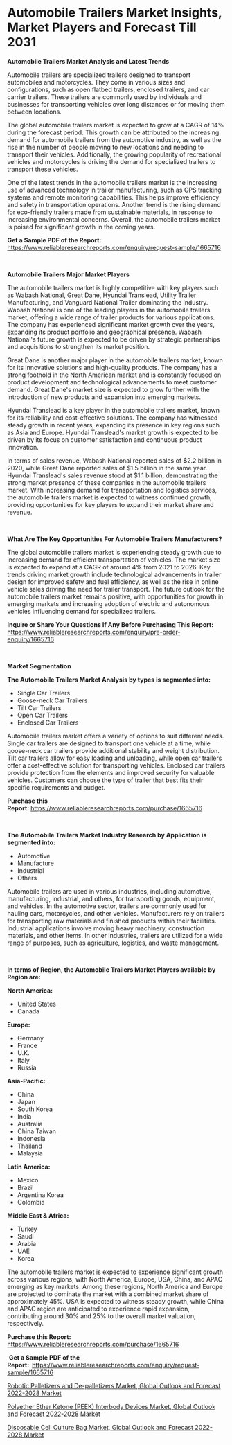 <p><h1>Automobile Trailers Market Insights, Market Players and Forecast Till 2031</h1></p><p><strong>Automobile Trailers Market Analysis and Latest Trends</strong></p>
<p><p>Automobile trailers are specialized trailers designed to transport automobiles and motorcycles. They come in various sizes and configurations, such as open flatbed trailers, enclosed trailers, and car carrier trailers. These trailers are commonly used by individuals and businesses for transporting vehicles over long distances or for moving them between locations.</p><p>The global automobile trailers market is expected to grow at a CAGR of 14% during the forecast period. This growth can be attributed to the increasing demand for automobile trailers from the automotive industry, as well as the rise in the number of people moving to new locations and needing to transport their vehicles. Additionally, the growing popularity of recreational vehicles and motorcycles is driving the demand for specialized trailers to transport these vehicles.</p><p>One of the latest trends in the automobile trailers market is the increasing use of advanced technology in trailer manufacturing, such as GPS tracking systems and remote monitoring capabilities. This helps improve efficiency and safety in transportation operations. Another trend is the rising demand for eco-friendly trailers made from sustainable materials, in response to increasing environmental concerns. Overall, the automobile trailers market is poised for significant growth in the coming years.</p></p>
<p><strong>Get a Sample PDF of the Report:&nbsp;</strong> <a href="https://www.reliableresearchreports.com/enquiry/request-sample/1665716">https://www.reliableresearchreports.com/enquiry/request-sample/1665716</a></p>
<p>&nbsp;</p>
<p><strong>Automobile Trailers Major Market Players</strong></p>
<p><p>The automobile trailers market is highly competitive with key players such as Wabash National, Great Dane, Hyundai Translead, Utility Trailer Manufacturing, and Vanguard National Trailer dominating the industry. Wabash National is one of the leading players in the automobile trailers market, offering a wide range of trailer products for various applications. The company has experienced significant market growth over the years, expanding its product portfolio and geographical presence. Wabash National's future growth is expected to be driven by strategic partnerships and acquisitions to strengthen its market position.</p><p>Great Dane is another major player in the automobile trailers market, known for its innovative solutions and high-quality products. The company has a strong foothold in the North American market and is constantly focused on product development and technological advancements to meet customer demand. Great Dane's market size is expected to grow further with the introduction of new products and expansion into emerging markets.</p><p>Hyundai Translead is a key player in the automobile trailers market, known for its reliability and cost-effective solutions. The company has witnessed steady growth in recent years, expanding its presence in key regions such as Asia and Europe. Hyundai Translead's market growth is expected to be driven by its focus on customer satisfaction and continuous product innovation.</p><p>In terms of sales revenue, Wabash National reported sales of $2.2 billion in 2020, while Great Dane reported sales of $1.5 billion in the same year. Hyundai Translead's sales revenue stood at $1.1 billion, demonstrating the strong market presence of these companies in the automobile trailers market. With increasing demand for transportation and logistics services, the automobile trailers market is expected to witness continued growth, providing opportunities for key players to expand their market share and revenue.</p></p>
<p>&nbsp;</p>
<p><strong>What Are The Key Opportunities For Automobile Trailers Manufacturers?</strong></p>
<p><p>The global automobile trailers market is experiencing steady growth due to increasing demand for efficient transportation of vehicles. The market size is expected to expand at a CAGR of around 4% from 2021 to 2026. Key trends driving market growth include technological advancements in trailer design for improved safety and fuel efficiency, as well as the rise in online vehicle sales driving the need for trailer transport. The future outlook for the automobile trailers market remains positive, with opportunities for growth in emerging markets and increasing adoption of electric and autonomous vehicles influencing demand for specialized trailers.</p></p>
<p><strong>Inquire or Share Your Questions If Any Before Purchasing This Report:</strong> <a href="https://www.reliableresearchreports.com/enquiry/pre-order-enquiry/1665716">https://www.reliableresearchreports.com/enquiry/pre-order-enquiry/1665716</a></p>
<p>&nbsp;</p>
<p><strong>Market Segmentation</strong></p>
<p><strong>The Automobile Trailers Market Analysis by types is segmented into:</strong></p>
<p><ul><li>Single Car Trailers</li><li>Goose-neck Car Trailers</li><li>Tilt Car Trailers</li><li>Open Car Trailers</li><li>Enclosed Car Trailers</li></ul></p>
<p><p>Automobile trailers market offers a variety of options to suit different needs. Single car trailers are designed to transport one vehicle at a time, while goose-neck car trailers provide additional stability and weight distribution. Tilt car trailers allow for easy loading and unloading, while open car trailers offer a cost-effective solution for transporting vehicles. Enclosed car trailers provide protection from the elements and improved security for valuable vehicles. Customers can choose the type of trailer that best fits their specific requirements and budget.</p></p>
<p><strong>Purchase this Report:&nbsp;</strong><a href="https://www.reliableresearchreports.com/purchase/1665716">https://www.reliableresearchreports.com/purchase/1665716</a></p>
<p>&nbsp;</p>
<p><strong>The Automobile Trailers Market Industry Research by Application is segmented into:</strong></p>
<p><ul><li>Automotive</li><li>Manufacture</li><li>Industrial</li><li>Others</li></ul></p>
<p><p>Automobile trailers are used in various industries, including automotive, manufacturing, industrial, and others, for transporting goods, equipment, and vehicles. In the automotive sector, trailers are commonly used for hauling cars, motorcycles, and other vehicles. Manufacturers rely on trailers for transporting raw materials and finished products within their facilities. Industrial applications involve moving heavy machinery, construction materials, and other items. In other industries, trailers are utilized for a wide range of purposes, such as agriculture, logistics, and waste management.</p></p>
<p>&nbsp;</p>
<p><strong>In terms of Region, the Automobile Trailers Market Players available by Region are:</strong></p>
<p>
    <p> <strong> North America: </strong>
        <ul>
            <li>United States</li>
            <li>Canada</li>
        </ul>
        </p> 
    <p> <strong> Europe: </strong>
        <ul>
            <li>Germany</li>
            <li>France</li>
            <li>U.K.</li>
            <li>Italy</li>
            <li>Russia</li>
        </ul>
        </p> 
    <p> <strong> Asia-Pacific: </strong>
        <ul>
            <li>China</li>
            <li>Japan</li>
            <li>South Korea</li>
            <li>India</li>
            <li>Australia</li>
            <li>China Taiwan</li>
            <li>Indonesia</li>
            <li>Thailand</li>
            <li>Malaysia</li>
        </ul>
        </p> 
    <p> <strong> Latin America: </strong>
        <ul>
            <li>Mexico</li>
            <li>Brazil</li>
            <li>Argentina Korea</li>
            <li>Colombia</li>
        </ul>
        </p> 
    <p> <strong> Middle East & Africa: </strong>
        <ul>
            <li>Turkey</li>
            <li>Saudi</li>
            <li>Arabia</li>
            <li>UAE</li>
            <li>Korea</li>
        </ul>
    </p>
    </p>
<p><p>The automobile trailers market is expected to experience significant growth across various regions, with North America, Europe, USA, China, and APAC emerging as key markets. Among these regions, North America and Europe are projected to dominate the market with a combined market share of approximately 45%. USA is expected to witness steady growth, while China and APAC region are anticipated to experience rapid expansion, contributing around 30% and 25% to the overall market valuation, respectively.</p></p>
<p><strong>Purchase this Report: </strong><a href="https://www.reliableresearchreports.com/purchase/1665716">https://www.reliableresearchreports.com/purchase/1665716</a></p>
<p>&nbsp;<strong>Get a Sample PDF of the Report:&nbsp;&nbsp;</strong><a href="https://www.reliableresearchreports.com/enquiry/request-sample/1665716">https://www.reliableresearchreports.com/enquiry/request-sample/1665716</a></p>
<p><strong></strong></p>
<p><p><a href="https://view.publitas.com/reportprime-1/robotic-palletizers-and-de-palletizers-market-global-outlook-and-forecast-2022-2028-market-share-market-new-trends-analysis-report-by-type-by-application-by-end-use-by-region-and-segment-forecasts-2023-2030/">Robotic Palletizers and De-palletizers Market, Global Outlook and Forecast 2022-2028 Market</a></p><p><a href="https://view.publitas.com/reportprime-1/polyether-ether-ketone-peek-interbody-devices-market-global-outlook-and-forecast-2022-2028-market-size-2023-2030-global-industrial-analysis-key-geographical-regions-market-share-top-key-players-product-types-and-forecast-research-report/">Polyether Ether Ketone (PEEK) Interbody Devices Market, Global Outlook and Forecast 2022-2028 Market</a></p><p><a href="https://view.publitas.com/reportprime-1/disposable-cell-culture-bag-market-global-outlook-and-forecast-2022-2028-market-challenges-opportunities-and-growth-drivers-and-major-market-players-forecasted-for-period-from-2023-2030/">Disposable Cell Culture Bag Market, Global Outlook and Forecast 2022-2028 Market</a></p></p>